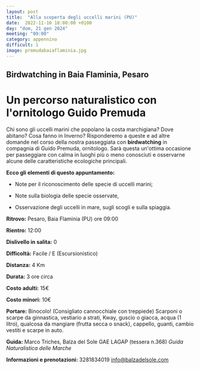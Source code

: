 ```yaml
---
layout: post
title:  "Alla scoperta degli uccelli marini (PU)"
date:  2022-11-10 18:00:00 +0100
day: "dom, 21 gen 2024"
meeting: "09:00"
category: appennino 
difficult: 1
image: premudabaiaflaminia.jpg
---
```


## Birdwatching in Baia Flaminia, Pesaro

# Un percorso naturalistico con l'ornitologo Guido Premuda

Chi sono gli uccelli marini che popolano la costa marchigiana? Dove abitano? Cosa fanno in Inverno?
Risponderemo a queste e ad altre domande nel corso della nostra passeggiata con **birdwatching** in compagnia di Guido Premuda, ornitologo.
Sarà questa un'ottima occasione per passeggiare con calma in luoghi più o meno conosciuti e osservarne alcune delle caratteristiche ecologiche principali.

**Ecco gli elementi di questo appuntamento:**

- Note per il riconoscimento delle specie di uccelli marini;

- Note sulla biologia delle specie osservate,

- Osservazione degli uccelli in mare, sugli scogli e sulla spiaggia.



**Ritrovo:** Pesaro, Baia Flaminia (PU) ore 09:00

**Rientro:** 12:00 

**Dislivello in salita:**  0

**Difficoltà:** Facile / E (Escursionistico)

**Distanza:** 4 Km

**Durata:** 3 ore circa 

**Costo adulti:** 15€ 

**Costo minori:** 10€ 


**Portare:** Binocolo! (Consigliato cannocchiale con treppiede) Scarponi o scarpe da ginnastica, vestiario a strati, Kway, guscio o giacca, acqua (1 litro), qualcosa da mangiare (frutta secca o snack), cappello, guanti, cambio vestiti e scarpe in auto. 

**Guida:** Marco Triches, Balza del Sole GAE LAGAP (tessera n.368)
*Guida Naturalistica delle Marche*

**Informazioni e prenotazioni:** 3281834019 info@balzadelsole.com
